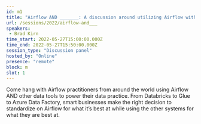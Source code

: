 ```yaml
---
id: m1
title: "Airflow AND _______: A discussion around utilizing Airflow with competing tools"
url: /sessions/2022/airflow-and___
speakers:
 - Brad Kirn
time_start: 2022-05-27T15:00:00.000Z
time_end: 2022-05-27T15:50:00.000Z
session_type: "Discussion panel"
hosted_by: "Online"
presence: "remote"
block: m
slot: 1
---
```


Come hang with Airflow practitioners from around the world using Airflow AND  other data tools to power their data practice. From Databricks to Glue to Azure Data Factory, smart businesses make the right decision to standardize on Airflow for what it’s best at while using the other systems for what they are best at.